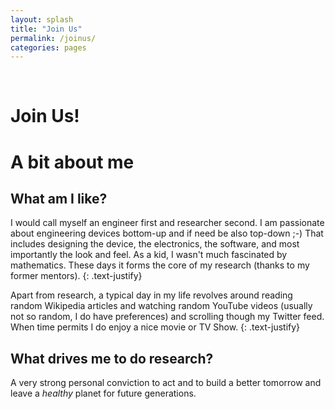 ```yaml
---
layout: splash
title: "Join Us"
permalink: /joinus/
categories: pages
---
```


<br />

Join Us!
==

# A bit about me
## What am I like?
I would call myself an engineer first and researcher second. I am passionate about engineering devices bottom-up and if need be also top-down ;-) That includes designing the device, the electronics, the software, and most importantly the look and feel. As a kid, I wasn't much fascinated by mathematics. These days it forms the core of my research (thanks to my former mentors). 
{: .text-justify} 
<br />

Apart from research, a typical day in my life revolves around reading random Wikipedia articles and watching random YouTube videos (usually not so random, I do have preferences) and scrolling though my Twitter feed. When time permits I do enjoy a nice movie or TV Show. {: .text-justify}

## What drives me to do research?
A very strong personal conviction to act and to build a better tomorrow and leave a *healthy* planet for future generations.

